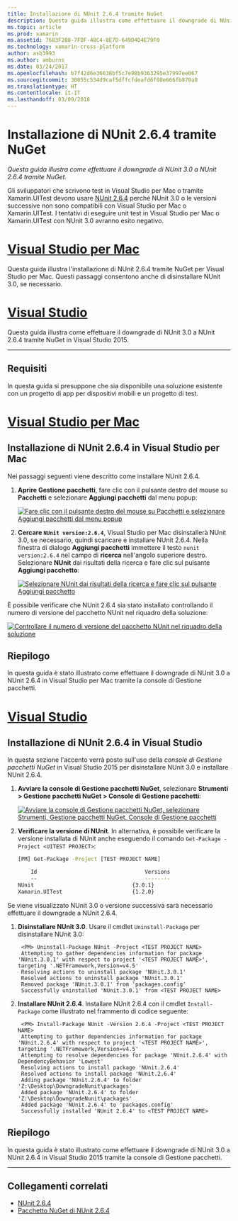 ```yaml
---
title: Installazione di NUnit 2.6.4 tramite NuGet
description: Questa guida illustra come effettuare il downgrade di NUnit 3.0 a NUnit 2.6.4 tramite NuGet.
ms.topic: article
ms.prod: xamarin
ms.assetid: 7683F2B8-7FDF-48C4-8E7D-649D4D4E79F0
ms.technology: xamarin-cross-platform
author: asb3993
ms.author: amburns
ms.date: 03/24/2017
ms.openlocfilehash: b7f42d6e36638bf5c7e98b9363295e37997ee067
ms.sourcegitcommit: 30055c534d9caf5dffcfdeafd6f08e666fb870a8
ms.translationtype: HT
ms.contentlocale: it-IT
ms.lasthandoff: 03/09/2018
---
```

# <a name="installing-nunit-264-using-nuget"></a>Installazione di NUnit 2.6.4 tramite NuGet

_Questa guida illustra come effettuare il downgrade di NUnit 3.0 a NUnit 2.6.4 tramite NuGet._

Gli sviluppatori che scrivono test in Visual Studio per Mac o tramite Xamarin.UITest devono usare [NUnit 2.6.4](http://nunit.org/index.php?p=docHome&r=2.6.4) perché NUnit 3.0 o le versioni successive non sono compatibili con Visual Studio per Mac o Xamarin.UITest. I tentativi di eseguire unit test in Visual Studio per Mac o Xamarin.UITest con NUnit 3.0 avranno esito negativo.

# <a name="visual-studio-for-mactabvsmac"></a>[Visual Studio per Mac](#tab/vsmac)

Questa guida illustra l'installazione di NUnit 2.6.4 tramite NuGet per Visual Studio per Mac. Questi passaggi consentono anche di disinstallare NUnit 3.0, se necessario.

# <a name="visual-studiotabvswin"></a>[Visual Studio](#tab/vswin)

Questa guida illustra come effettuare il downgrade di NUnit 3.0 a NUnit 2.6.4 tramite NuGet in Visual Studio 2015.

-----

## <a name="requirements"></a>Requisiti

In questa guida si presuppone che sia disponibile una soluzione esistente con un progetto di app per dispositivi mobili e un progetto di test.

# <a name="visual-studio-for-mactabvsmac"></a>[Visual Studio per Mac](#tab/vsmac)

## <a name="installing-nunit-264-in-visual-studio-for-mac"></a>Installazione di NUnit 2.6.4 in Visual Studio per Mac

Nei passaggi seguenti viene descritto come installare NUnit 2.6.4.


1. **Aprire Gestione pacchetti**, fare clic con il pulsante destro del mouse su **Pacchetti** e selezionare **Aggiungi pacchetti** dal menu popup:

    [![](installing-nunit-using-nuget-images/add-packages-xs.png "Fare clic con il pulsante destro del mouse su Pacchetti e selezionare Aggiungi pacchetti dal menu popup")](installing-nunit-using-nuget-images/add-packages-xs.png#lightbox)
    
1. **Cercare `NUnit version:2.6.4`**, Visual Studio per Mac disinstallerà NUnit 3.0, se necessario, quindi scaricare e installare NUnit 2.6.4. Nella finestra di dialogo **Aggiungi pacchetti** immettere il testo `nunit version:2.6.4` nel campo di **ricerca** nell'angolo superiore destro. Selezionare **NUnit** dai risultati della ricerca e fare clic sul pulsante **Aggiungi pacchetto**:

    [![](installing-nunit-using-nuget-images/nunit-search-xs.png "Selezionare NUnit dai risultati della ricerca e fare clic sul pulsante Aggiungi pacchetto")](installing-nunit-using-nuget-images/nunit-search-xs.png#lightbox)


È possibile verificare che NUnit 2.6.4 sia stato installato controllando il numero di versione del pacchetto NUnit nel riquadro della soluzione:

[![](installing-nunit-using-nuget-images/nunit-2-6-4-installed.png "Controllare il numero di versione del pacchetto NUnit nel riquadro della soluzione")](installing-nunit-using-nuget-images/nunit-2-6-4-installed.png#lightbox)

## <a name="summary"></a>Riepilogo

In questa guida è stato illustrato come effettuare il downgrade di NUnit 3.0 a NUnit 2.6.4 in Visual Studio per Mac tramite la console di Gestione pacchetti.


# <a name="visual-studiotabvswin"></a>[Visual Studio](#tab/vswin)

## <a name="installing-nunit-264-in-visual-studio"></a>Installazione di NUnit 2.6.4 in Visual Studio

In questa sezione l'accento verrà posto sull'uso della _console di Gestione pacchetti NuGet_ in Visual Studio 2015 per disinstallare NUnit 3.0 e installare NUnit 2.6.4.


1. **Avviare la console di Gestione pacchetti NuGet**, selezionare **Strumenti > Gestione pacchetti NuGet > Console di Gestione pacchetti**:

    [![](installing-nunit-using-nuget-images/package-manager-console.png "Avviare la console di Gestione pacchetti NuGet, selezionare Strumenti,  Gestione pacchetti NuGet, Console di Gestione pacchetti")](installing-nunit-using-nuget-images/package-manager-console.png#lightbox)
    
1. **Verificare la versione di NUnit**. In alternativa, è possibile verificare la versione installata di NUnit anche eseguendo il comando `Get-Package -Project <UITEST PROJECT>`:

    ```bash
    [PM] Get-Package -Project [TEST PROJECT NAME]
    
        Id                                  Versions                                 ProjectName
        --                                  --------                                 -----------
    NUnit                               {3.0.1}                                  [TEST PROJECT NAME]
    Xamarin.UITest                      {1.2.0}                                  [TEST PROJECT NAME]
    ```

Se viene visualizzato NUnit 3.0 o versione successiva sarà necessario effettuare il downgrade a NUnit 2.6.4.

1. **Disinstallare NUnit 3.0**. Usare il cmdlet `Uninstall-Package` per disinstallare NUnit 3.0:

        <PM> Uninstall-Package NUnit -Project <TEST PROJECT NAME>
        Attempting to gather dependencies information for package 'NUnit.3.0.1' with respect to project '<TEST PROJECT NAME>', targeting '.NETFramework,Version=v4.5'
        Resolving actions to uninstall package 'NUnit.3.0.1'
        Resolved actions to uninstall package 'NUnit.3.0.1'
        Removed package 'NUnit.3.0.1' from 'packages.config'
        Successfully uninstalled 'NUnit.3.0.1' from <TEST PROJECT NAME>

1. **Installare NUnit 2.6.4**. Installare NUnit 2.6.4 con il cmdlet `Install-Package` come illustrato nel frammento di codice seguente:

        <PM> Install-Package NUnit -Version 2.6.4 -Project <TEST PROJECT NAME>
        Attempting to gather dependencies information for package 'NUnit.2.6.4' with respect to project '<TEST PROJECT NAME>', targeting '.NETFramework,Version=v4.5'
        Attempting to resolve dependencies for package 'NUnit.2.6.4' with DependencyBehavior 'Lowest'
        Resolving actions to install package 'NUnit.2.6.4'
        Resolved actions to install package 'NUnit.2.6.4'
        Adding package 'NUnit.2.6.4' to folder 'Z:\Desktop\DowngradeNunit\packages'
        Added package 'NUnit.2.6.4' to folder 'Z:\Desktop\DowngradeNunit\packages'
        Added package 'NUnit.2.6.4' to 'packages.config'
        Successfully installed 'NUnit 2.6.4' to <TEST PROJECT NAME>
    
## <a name="summary"></a>Riepilogo

In questa guida è stato illustrato come effettuare il downgrade di NUnit 3.0 a NUnit 2.6.4 in Visual Studio 2015 tramite la console di Gestione pacchetti.

-----

## <a name="related-links"></a>Collegamenti correlati

- [NUnit 2.6.4](http://nunit.org/index.php?p=docHome&r=2.6.4)
- [Pacchetto NuGet di NUnit 2.6.4](https://www.nuget.org/packages/NUnit/2.6.4)
